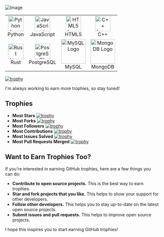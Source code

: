 <!-- Image -->
![Image](https://telegra.ph/file/40a5a4a0cf98d2731437e.jpg)
<!-- Logos in a table -->
<table>
  <tr>
    <td align="center">
      <img src="https://upload.wikimedia.org/wikipedia/commons/c/c3/Python-logo-notext.svg" alt="Python Logo" height="50">
      <br>Python
    </td>
    <td align="center">
      <img src="https://upload.wikimedia.org/wikipedia/commons/9/99/Unofficial_JavaScript_logo_2.svg" alt="JavaScript Logo" height="50">
      <br>JavaScript
    </td>
    <td align="center">
      <img src="https://upload.wikimedia.org/wikipedia/commons/6/61/HTML5_logo_and_wordmark.svg" alt="HTML5 Logo" height="50">
      <br>HTML5
    </td>
    <td align="center">
      <img src="https://upload.wikimedia.org/wikipedia/commons/1/18/ISO_C%2B%2B_Logo.svg" alt="C++ Logo" height="50">
      <br>C++
    </td>
  </tr>
  <tr>
    <td align="center">
      <img src="https://upload.wikimedia.org/wikipedia/commons/d/d5/Rust_programming_language_black_logo.svg" alt="Rust Logo" height="50">
      <br>Rust
    </td>
    <td align="center">
      <img src="https://upload.wikimedia.org/wikipedia/commons/2/29/Postgresql_elephant.svg" alt="PostgreSQL Logo" height="50">
      <br>PostgreSQL
    </td>
    <td align="center">
      <img src="https://cdn.iconscout.com/icon/free/png-512/mysql-19-1174939.png" alt="MySQL Logo" height="80">
      <br>MySQL
    </td>
    <td align="center">
      <img src="https://cdn.iconscout.com/icon/free/png-512/mongodb-226029.png" alt="MongoDB Logo" height="80">
      <br>MongoDB
    </td>
  </tr>
</table>

[![trophy](https://github-profile-trophy.vercel.app/?username=Ishu-Hinata)](https://github.com/Ishu-Hinata)

I'm always working to earn more trophies, so stay tuned!

## Trophies

* **Most Stars**
[![trophy](https://github-profile-trophy.vercel.app/?username=Ishu-Hinata&title=Stars)](https://github.com/Ishu-Hinata)
* **Most Forks**
[![trophy](https://github-profile-trophy.vercel.app/?username=Ishu-Hinata&title=Forks)](https://github.com/Ishu-Hinata)
* **Most Followers**
[![trophy](https://github-profile-trophy.vercel.app/?username=Ishu-Hinata&title=Followers)](https://github.com/Ishu-Hinata)
* **Most Contributions**
[![trophy](https://github-profile-trophy.vercel.app/?username=Ishu-Hinata&title=Contributions)](https://github.com/Ishu-Hinata)
* **Most Issues Solved**
[![trophy](https://github-profile-trophy.vercel.app/?username=Ishu-Hinata&title=Issues%20Solved)](https://github.com/Ishu-Hinata)
* **Most Pull Requests Merged**
[![trophy](https://github-profile-trophy.vercel.app/?username=Ishu-Hinata&title=Pull%20Requests%20Merged)](https://github.com/Ishu-Hinata)

## Want to Earn Trophies Too?

If you're interested in earning GitHub trophies, here are a few things you can do:

* **Contribute to open source projects.** This is the best way to earn trophies.
* **Star and fork projects that you like.** This helps to show your support for other developers.
* **Follow other developers.** This helps you to stay up-to-date on the latest open source projects.
* **Submit issues and pull requests.** This helps to improve open source projects.

I hope this inspires you to start earning GitHub trophies!

